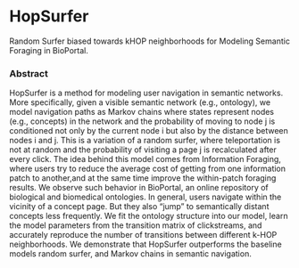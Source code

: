 # HopSurfer
Random Surfer biased towards kHOP neighborhoods for Modeling Semantic Foraging in BioPortal.

### Abstract ###
HopSurfer is  a  method  for  modeling user navigation in semantic networks. 
More specifically, given a visible semantic network (e.g., ontology), 
we model navigation paths as Markov chains where states represent nodes 
(e.g., concepts) in the network and the probability of moving to node j is 
conditioned not only by the current node i but also by the distance between 
nodes i and j. This is a variation of a random surfer, where teleportation is not 
at random and the probability of visiting a page j is recalculated after every click. 
The idea behind this model comes from Information Foraging, where users try to reduce
the average cost of getting from one information patch to another,and at the same 
time improve the within-patch foraging results. We observe such behavior in 
BioPortal, an online repository of biological and biomedical ontologies. 
In general, users navigate within the vicinity of a concept page. But they also 
“jump” to semantically distant concepts less frequently. We fit the ontology 
structure into our model, learn the model parameters from the transition matrix 
of clickstreams, and  accurately reproduce the number of transitions between 
different k-HOP neighborhoods. We demonstrate that HopSurfer outperforms the 
baseline models random surfer, and Markov chains in semantic navigation.

